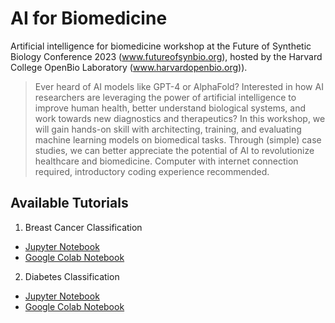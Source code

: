 # AI for Biomedicine
Artificial intelligence for biomedicine workshop at the Future of Synthetic Biology Conference 2023 (www.futureofsynbio.org), hosted by the Harvard College OpenBio Laboratory (www.harvardopenbio.org)).

> Ever heard of AI models like GPT-4 or AlphaFold? Interested in how AI researchers are leveraging the power of artificial intelligence to improve human health, better understand biological systems, and work towards new diagnostics and therapeutics? In this workshop, we will gain hands-on skill with architecting, training, and evaluating machine learning models on biomedical tasks. Through (simple) case studies, we can better appreciate the potential of AI to revolutionize healthcare and biomedicine. Computer with internet connection required, introductory coding experience recommended.

## Available Tutorials

1. Breast Cancer Classification
* [Jupyter Notebook](https://github.com/ayushnoori/ai-biomedicine-workshop/blob/main/breast_cancer_tutorial.ipynb)
* [Google Colab Notebook](https://colab.research.google.com/drive/1zK1B0lkc8tXseROrCgnvDsmHmvvl_v6x?usp=sharing)

2. Diabetes Classification
* [Jupyter Notebook](https://github.com/ayushnoori/ai-biomedicine-workshop/blob/main/diabetes_tutorial.ipynb)
* [Google Colab Notebook](https://colab.research.google.com/drive/1dWmjVWdaqO1drM_-jJEuO2_MSi5Db2q6?usp=sharing)